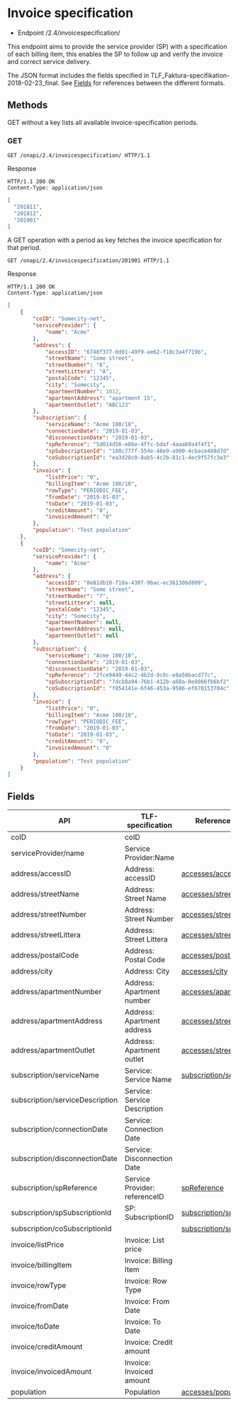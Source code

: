 # Invoice specification

 * Endpoint /2.4/invoicespecification/

This endpoint aims to provide the service provider (SP) with a specification of each billing item, this enables the SP 
to follow up and verify the invoice and correct service delivery.

The JSON format includes the fields specified in TLF_Faktura-specifikation-2018-02-23_final. 
See [Fields](invoice_specification.md#fields) for references between the different formats.

## Methods

GET without a key lists all available invoice-specification periods.

### GET

```HTTP
GET /onapi/2.4/invoicespecification/ HTTP/1.1
```

Response
```HTTP
HTTP/1.1 200 OK
Content-Type: application/json
```

```JSON
[
  "201811",
  "201812",
  "201901"
]
```

A GET operation with a period as key fetches the invoice specification for that period.

```HTTP
GET /onapi/2.4/invoicespecification/201901 HTTP/1.1
```

Response
```HTTP
HTTP/1.1 200 OK
Content-Type: application/json
```

```JSON
[
    {
        "coID": "Somecity-net",
        "serviceProvider": {
            "name": "Acme"
        },
        "address": {
            "accessID": "6748f377-0d01-49f9-ae62-f18c3a4f719b",
            "streetName": "Some street",
            "streetNumber": "6",
            "streetLittera": "A",
            "postalCode": "12345",
            "city": "Somecity",
            "apartmentNumber": 1012,
            "apartmentAddress": "apartment 15",
            "apartmentOutlet": "ABC123"
        },
        "subscription": {
            "serviceName": "Acme 100/10",
            "connectionDate": "2019-01-03",
            "disconnectionDate": "2019-01-03",
            "spReference": "5d014d56-e86e-4ffc-bdaf-4aaab9a4f4f1",
            "spSubscriptionId": "160c777f-554e-48e9-a990-4cbace468d7d",
            "coSubscriptionId": "ea3d28c0-8ab5-4c2b-81c1-4ec9f57fc3e3"
        },
        "invoice": {
            "listPrice": "0",
            "billingItem": "Acme 100/10",
            "rowType": "PERIODIC_FEE",
            "fromDate": "2019-01-03",
            "toDate": "2019-01-03",
            "creditAmount": "0",
            "invoicedAmount": "0"
        },
        "population": "Test population"
    },
    {
        "coID": "Somecity-net",
        "serviceProvider": {
            "name": "Acme"
        },
        "address": {
            "accessID": "8e81db10-f10a-430f-9bac-ec361306d809",
            "streetName": "Some street",
            "streetNumber": "7",
            "streetLittera": null,
            "postalCode": "12345",
            "city": "Somecity",
            "apartmentNumber": null,
            "apartmentAddress": null,
            "apartmentOutlet": null
        },
        "subscription": {
            "serviceName": "Acme 100/10",
            "connectionDate": "2019-01-03",
            "disconnectionDate": "2019-01-03",
            "spReference": "2fce9449-44c2-4b2d-9c8c-e8a50bacd77c",
            "spSubscriptionId": "7dcb8a94-76b1-412b-a60a-0e8066fb6bf2",
            "coSubscriptionId": "f854141e-6f46-453a-9586-ef670153784c"
        },
        "invoice": {
            "listPrice": "0",
            "billingItem": "Acme 100/10",
            "rowType": "PERIODIC_FEE",
            "fromDate": "2019-01-03",
            "toDate": "2019-01-03",
            "creditAmount": "0",
            "invoicedAmount": "0"
        },
        "population": "Test population"
    }
]
```

## Fields

| API                             | TLF-specification             | Reference in ON-API                                                |
|---------------------------------|-------------------------------|--------------------------------------------------------------------|
| coID                            | coID                          |                                                                    |
| serviceProvider/name            | Service Provider:Name         |                                                                    |
| address/accessID                | Address: accessID             | [accesses/accessId](accesses.md#accessid)                          |
| address/streetName              | Address: Street Name          | [accesses/streetName](accesses.md#streetname)                      |
| address/streetNumber            | Address: Street Number        | [accesses/streetNumber](accesses.md#streetnumber)                  |
| address/streetLittera           | Address: Street Littera       | [accesses/streetLittera](accesses.md#streetlittera)                |
| address/postalCode              | Address: Postal Code          | [accesses/postalCode](accesses.md#postalcode)                      |
| address/city                    | Address: City                 | [accesses/city](accesses.md#city)                                  |
| address/apartmentNumber         | Address: Apartment number     | [accesses/apartmentNumber](accesses.md#mduapartmentnumber)         |
| address/apartmentAddress        | Address: Apartment address    | [accesses/streetName](accesses.md#streetname)                      |
| address/apartmentOutlet         | Address: Apartment outlet     | [accesses/streetName](accesses.md#streetname)                      |
| subscription/serviceName        | Service: Service Name         | [subscription/service](subscriptions.md#service)                   |
| subscription/serviceDescription | Service: Service Description  |                                                                    |
| subscription/connectionDate     | Service: Connection Date      |                                                                    |
| subscription/disconnectionDate  | Service: Disconnection Date   |                                                                    |
| subscription/spReference        | Service Provider: referenceID | [spReference](dataformats.md#sprefereence)                         |
| subscription/spSubscriptionId   | SP: SubscriptionID            | [subscription/spSubscriptionId](subscriptions.md#spsubscriptionid) |
| subscription/coSubscriptionId   |                               | [subscription/subscriptionId](subscriptions.md#subscriptionid)     |
| invoice/listPrice               | Invoice: List price           |                                                                    |
| invoice/billingItem             | Invoice: Billing Item         |                                                                    |
| invoice/rowType                 | Invoice: Row Type             |                                                                    |
| invoice/fromDate                | Invoice: From Date            |                                                                    |
| invoice/toDate                  | Invoice: To Date              |                                                                    |
| invoice/creditAmount            | Invoice: Credit amount        |                                                                    |
| invoice/invoicedAmount          | Invoice: Invoiced amount      |                                                                    |
| population                      | Population                    | [accesses/population](accesses.md#population)                      |


 
 
 
